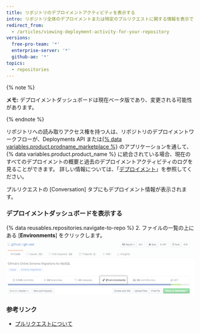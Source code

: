 ```yaml
---
title: リポジトリのデプロイメントアクティビティを表示する
intro: リポジトリ全体のデプロイメントまたは特定のプルリクエストに関する情報を表示できます。
redirect_from:
  - /articles/viewing-deployment-activity-for-your-repository
versions:
  free-pro-team: '*'
  enterprise-server: '*'
  github-ae: '*'
topics:
  - repositories
---
```


{% note %}

**メモ:** デプロイメントダッシュボードは現在ベータ版であり、変更される可能性があります。

{% endnote %}

リポジトリへの読み取りアクセス権を持つ人は、リポジトリのデプロイメントワークフローが、Deployments API または[{% data variables.product.prodname_marketplace %}](https://github.com/marketplace/category/deployment) のアプリケーションを通して、{% data variables.product.product_name %} に統合されている場合、現在のすべてのデプロイメントの概要と過去のデプロイメントアクティビティのログを見ることができます。 詳しい情報については、「[デプロイメント](/rest/reference/repos#deployments)」を参照してください。

プルリクエストの [Conversation] タブにもデプロイメント情報が表示されます。

### デプロイメントダッシュボードを表示する

{% data reusables.repositories.navigate-to-repo %}
2. ファイルの一覧の上にある [**Environments**] をクリックします。 ![リポジトリページ上部の [Environments]](/assets/images/help/repository/environments.png)

### 参考リンク
 - [プルリクエストについて](/articles/about-pull-requests)
